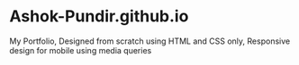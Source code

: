 # Ashok-Pundir.github.io
My Portfolio, Designed from scratch using HTML and CSS only, Responsive design for mobile using media queries

